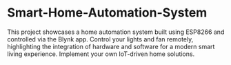 # Smart-Home-Automation-System
This project showcases a home automation system built using ESP8266 and controlled via the Blynk app. Control your lights and fan remotely, highlighting the integration of hardware and software for a modern smart living experience. Implement your own IoT-driven home solutions.
